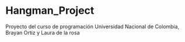 # Hangman_Project
Proyecto del curso de programación Universidad Nacional de Colombia, Brayan Ortiz y Laura de la rosa
